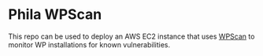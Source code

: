 # Phila WPScan

This repo can be used to deploy an AWS EC2 instance that uses [WPScan](http://wpscan.org/) to monitor WP installations for known vulnerabilities.

